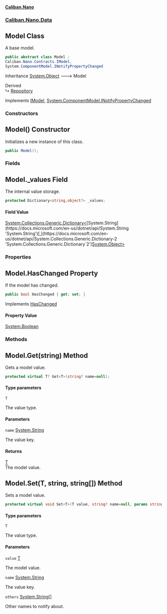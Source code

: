 #### [Caliban.Nano](index.md 'index')
### [Caliban.Nano.Data](Caliban.Nano.Data.md 'Caliban.Nano.Data')

## Model Class

A base model.

```csharp
public abstract class Model :
Caliban.Nano.Contracts.IModel,
System.ComponentModel.INotifyPropertyChanged
```

Inheritance [System.Object](https://docs.microsoft.com/en-us/dotnet/api/System.Object 'System.Object') &#129106; Model

Derived  
&#8627; [Repository](Caliban.Nano.Data.Model.Repository.md 'Caliban.Nano.Data.Model.Repository')

Implements [IModel](Caliban.Nano.Contracts.IModel.md 'Caliban.Nano.Contracts.IModel'), [System.ComponentModel.INotifyPropertyChanged](https://docs.microsoft.com/en-us/dotnet/api/System.ComponentModel.INotifyPropertyChanged 'System.ComponentModel.INotifyPropertyChanged')
### Constructors

<a name='Caliban.Nano.Data.Model.Model()'></a>

## Model() Constructor

Initializes a new instance of this class.

```csharp
public Model();
```
### Fields

<a name='Caliban.Nano.Data.Model._values'></a>

## Model._values Field

The internal value storage.

```csharp
protected Dictionary<string,object?> _values;
```

#### Field Value
[System.Collections.Generic.Dictionary&lt;](https://docs.microsoft.com/en-us/dotnet/api/System.Collections.Generic.Dictionary-2 'System.Collections.Generic.Dictionary`2')[System.String](https://docs.microsoft.com/en-us/dotnet/api/System.String 'System.String')[,](https://docs.microsoft.com/en-us/dotnet/api/System.Collections.Generic.Dictionary-2 'System.Collections.Generic.Dictionary`2')[System.Object](https://docs.microsoft.com/en-us/dotnet/api/System.Object 'System.Object')[&gt;](https://docs.microsoft.com/en-us/dotnet/api/System.Collections.Generic.Dictionary-2 'System.Collections.Generic.Dictionary`2')
### Properties

<a name='Caliban.Nano.Data.Model.HasChanged'></a>

## Model.HasChanged Property

If the model has changed.

```csharp
public bool HasChanged { get; set; }
```

Implements [HasChanged](Caliban.Nano.Contracts.IModel.md#Caliban.Nano.Contracts.IModel.HasChanged 'Caliban.Nano.Contracts.IModel.HasChanged')

#### Property Value
[System.Boolean](https://docs.microsoft.com/en-us/dotnet/api/System.Boolean 'System.Boolean')
### Methods

<a name='Caliban.Nano.Data.Model.Get_T_(string)'></a>

## Model.Get<T>(string) Method

Gets a model value.

```csharp
protected virtual T? Get<T>(string? name=null);
```
#### Type parameters

<a name='Caliban.Nano.Data.Model.Get_T_(string).T'></a>

`T`

The value type.
#### Parameters

<a name='Caliban.Nano.Data.Model.Get_T_(string).name'></a>

`name` [System.String](https://docs.microsoft.com/en-us/dotnet/api/System.String 'System.String')

The value key.

#### Returns
[T](Caliban.Nano.Data.Model.md#Caliban.Nano.Data.Model.Get_T_(string).T 'Caliban.Nano.Data.Model.Get<T>(string).T')  
The model value.

<a name='Caliban.Nano.Data.Model.Set_T_(T,string,string[])'></a>

## Model.Set<T>(T, string, string[]) Method

Sets a model value.

```csharp
protected virtual void Set<T>(T value, string? name=null, params string[] others);
```
#### Type parameters

<a name='Caliban.Nano.Data.Model.Set_T_(T,string,string[]).T'></a>

`T`

The value type.
#### Parameters

<a name='Caliban.Nano.Data.Model.Set_T_(T,string,string[]).value'></a>

`value` [T](Caliban.Nano.Data.Model.md#Caliban.Nano.Data.Model.Set_T_(T,string,string[]).T 'Caliban.Nano.Data.Model.Set<T>(T, string, string[]).T')

The model value.

<a name='Caliban.Nano.Data.Model.Set_T_(T,string,string[]).name'></a>

`name` [System.String](https://docs.microsoft.com/en-us/dotnet/api/System.String 'System.String')

The value key.

<a name='Caliban.Nano.Data.Model.Set_T_(T,string,string[]).others'></a>

`others` [System.String](https://docs.microsoft.com/en-us/dotnet/api/System.String 'System.String')[[]](https://docs.microsoft.com/en-us/dotnet/api/System.Array 'System.Array')

Other names to notify about.